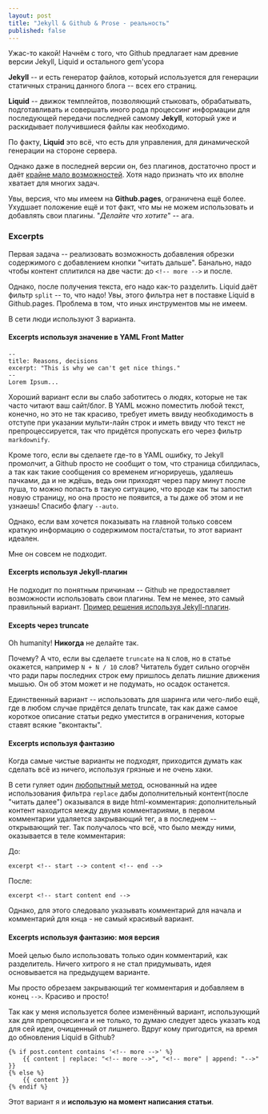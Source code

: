 ```yaml
---
layout: post
title: "Jekyll & Github & Prose - реальность"
published: false
---
```


Ужас-то какой!
Начнём с того, что Github предлагает нам древние версии Jekyll, Liquid и остального gem'усора

**Jekyll** -- и есть генератор файлов, который используется для генерации статичных страниц данного блога -- всех его страниц.

**Liquid** -- движок темплейтов, позволяющий стыковать, обрабатывать, подготавливать и совершать иного рода процессинг информации для последующей передачи последней самому **Jekyll**, который уже и раскидывает получившиеся файлы как необходимо.

<!-- more -->

По факту, **Liquid** это всё, что есть для управления, для динамической генерации на стороне сервера.

Однако даже в последней версии он, без плагинов, достаточно прост и даёт [крайне мало возможностей](https://github.com/shopify/liquid/wiki/liquid-for-designers). Хотя надо признать что их вполне хватает для многих задач.

Увы, версия, что мы имеем на **Github.pages**, ограничена ещё более. Ухудшает положение ещё и тот факт, что мы не можем использовать и добавлять свои плагины. "*Делайте что хотите*" -- ага.

### Excerpts
Первая задача -- реализовать возможность добавления обрезки содержимого с добавлением кнопки "читать дальше". Банально, надо чтобы контент сплитился на две части: до `<!-- more -->` и после.

Однако, после получения текста, его надо как-то разделить. Liquid даёт фильтр `split` -- то, что надо! Увы, этого фильтра нет в поставке Liquid в Github.pages. Проблема в том, что иных инструментов мы не имеем.

В сети люди используют 3 варианта.

#### Excerpts используя значение в **YAML Front Matter**

    --
    title: Reasons, decisions
    excerpt: "This is why we can't get nice things."
    --
    Lorem Ipsum...

Хороший вариант если вы слабо заботитесь о людях, которые не так часто читают ваш сайт/блог. В YAML можно поместить любой текст, конечно, но это не так красиво, требует иметь ввиду необходимость в отступе при указании мульти-лайн строк и иметь ввиду что текст не препроцессируется, так что придётся пропускать его через фильтр `markdownify`.

Кроме того, если вы сделаете где-то в YAML ошибку, то Jekyll промолчит, а Github просто не сообщит о том, что страница сбилдилась, а так как такие сообщения со временем игнорируешь, удаляешь пачками, да и не ждёшь, ведь они приходят через пару минут после пуша, то можно попасть в такую ситуацию, что вроде как ты запостил новую страницу, но она просто не появится, а ты даже об этом и не узнаешь! Спасибо флагу `--auto`.

Однако, если вам хочется показывать на главной только совсем краткую информацию о содержимом поста/статьи, то этот вариант идеален.

Мне он совсем не подходит.

#### Excerpts используя Jekyll-плагин
Не подходит по понятным причинам -- Github не предоставляет возможности использовать свои плагины. Тем не менее, это самый правильный вариант.
[Пример решения используя Jekyll-плагин](http://www.jacquesf.com/2011/03/creating-excerpts-in-jekyll-with-wordpress-style-more-html-comments/).

#### Excepts через truncate
Oh humanity! **Никогда** не делайте так.

Почему? А что, если вы сделаете `truncate` на `N` слов, но в статье окажется, например `N + N / 10` слов? Читатель будет сильно огорчён что ради пары последних строк ему пришлось делать лишние движения мышью. Он об этом может и не подумать, но осадок останется.

Единственный вариант -- использовать для шаринга или чего-либо ещё, где в любом случае придётся делать truncate, так как даже самое короткое описание статьи редко уместится в ограничения, которые ставят всякие "вконтакты".

#### Excerpts используя фантазию
Когда самые чистые варианты не подходят, приходится думать как сделать всё из ничего, используя грязные и не очень хаки.

В сети гуляет один [любопытный метод](http://kaspa.rs/2011/04/jekyll-hacks-html-excerpts/), основанный на идее использования фильтра `replace` дабы дополнительный контент(после "читать далее") оказывался в виде html-комментария: дополнительный контент находится между двумя комментариями, в первом комментарии удаляется закрывающий тег, а в последнем -- открывающий тег. Так получалось что всё, что было между ними, оказывается в теле комментария:

До:

	excerpt <!-- start --> content <!-- end -->

После:

	excerpt <!-- start content end -->

Однако, для этого следовало указывать комментарий для начала и комментарий для кнца - не самый красивый вариант.

#### Excerpts используя фантазию: моя версия
Моей целью было использовать только один комментарий, как разделитель. Ничего хитрого я не стал придумывать, идея основывается на предыдущем варианте.

Мы просто обрезаем закрывающий тег комментария и добавляем в конец `-->`. Красиво и просто!

Так как у меня используется более изменённый вариант, использующий хак для препроцесинга и не только, то думаю следует здесь указать код для сей идеи, очищенный от лишнего. Вдруг кому пригодится, на время до обновления Liquid в Github?

    {% if post.content contains '<!-- more -->' %}
        {{ content | replace: "<!-- more -->", "<!-- more" | append: "-->" }}
    {% else %}
        {{ content }}
    {% endif %}

Этот вариант я и **использую на момент написания статьи**.